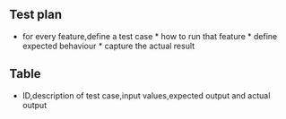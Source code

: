 ## Test plan
* for every feature,define a test case
      * how to run that feature
      * define expected behaviour
      * capture the actual result


## Table
* ID,description of test case,input values,expected output and actual output 